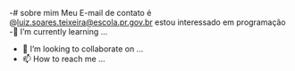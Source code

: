 -# sobre mim
Meu E-mail de contato é @luiz.soares.teixeira@escola.pr.gov.br
estou interessado em programação
-🌱 I’m currently learning ...
- 💞️ I’m looking to collaborate on ...
- 📫 How to reach me ...

<!---
luizomaisbrabo/luizomaisbrabo is a ✨ special ✨ repository because its `README.md` (this file) appears on your GitHub profile.
You can click the Preview link to take a look at your changes.
--->
